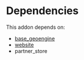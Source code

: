 # Dependencies

This addon depends on:

- [base_geoengine](https://github.com/bringout/oca-technical)
- [website](https://github.com/bringout/oca-ocb-website/tree/727598c0d7a6eb8cd7e5356eb5e2c1b21390e0c1/odoo-bringout-oca-ocb-website)
- partner_store
